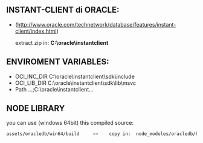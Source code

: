 ## INSTANT-CLIENT di ORACLE:
- (http://www.oracle.com/technetwork/database/features/instant-client/index.html)

  extract zip in: **C:\oracle\instantclient**
  
## ENVIROMENT VARIABLES:
- OCI_INC_DIR	C:\oracle\instantclient\sdk\include
- OCI_LIB_DIR	C:\oracle\instantclient\sdk\lib\msvc
- Path	...;C:\oracle\instantclient\...


## NODE LIBRARY
you can use (windows 64bit) this compiled source:
```sh
assets/oracledb/win64/build     >>    copy in:  node_modules/oracledb/build
```
